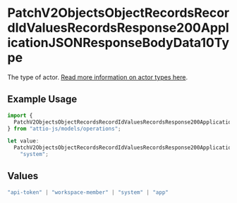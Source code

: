 # PatchV2ObjectsObjectRecordsRecordIdValuesRecordsResponse200ApplicationJSONResponseBodyData10Type

The type of actor. [Read more information on actor types here](/docs/actors).

## Example Usage

```typescript
import {
  PatchV2ObjectsObjectRecordsRecordIdValuesRecordsResponse200ApplicationJSONResponseBodyData10Type,
} from "attio-js/models/operations";

let value:
  PatchV2ObjectsObjectRecordsRecordIdValuesRecordsResponse200ApplicationJSONResponseBodyData10Type =
    "system";
```

## Values

```typescript
"api-token" | "workspace-member" | "system" | "app"
```